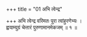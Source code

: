 +++
title = "01 अभि त्वेन्द्र"

+++
अभि त्वेन्द्र वरिमतः पुरा त्वांहुरणेभ्यः ।  
ह्वयाम्युग्रं चेत्तारं पुरुणामानमेकजम् ॥ १ ॥
